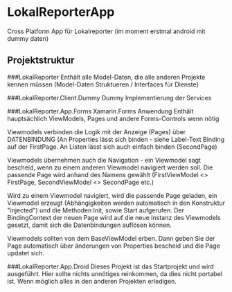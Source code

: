 # LokalReporterApp
Cross Platform App für Lokalreporter (im moment erstmal android mit dummy daten)

## Projektstruktur

###LokalReporter 
Enthält alle Model-Daten, die alle anderen Projekte kennen müssen (Model-Daten Struktueren / Interfaces für Dienste)

###LokalReporter.Client.Dummy
Dummy Implementierung der Services

###LokalReporter.App.Forms
Xamarin.Forms Anwendung
Enthält hauptsächlich ViewModels, Pages und andere Forms-Controls wenn nötig

Viewmodels verbinden die Logik mit der Anzeige (Pages) über DATENBINDUNG (An Properties lässt sich binden - siehe Label-Text Binding auf der FirstPage.
An Listen lässt sich auch einfach binden (SecondPage)

Viewmodels übernehmen auch die Navigation - ein Viewmodel sagt bescheid, wenn zu einem anderen Viewmodel navigiert werden soll. Die passende Page wird anhand des Namens gewählt (FirstViewModel <> FirstPage, SecondViewModel <> SecondPage etc.)

Wird zu einem Viewmodel navigiert, wird die passende Page geladen, ein Viewmodel erzeugt (Abhängigkeiten werden automatisch in den Konstruktur "injected") und die Methoden Init, sowie Start aufgerufen.
Der BindingContext der neuen Page wird auf die neue Instanz des Viewmodels gesetzt, damit sich die Datenbindungen auflösen können.

Viewmodels sollten von dem BaseViewModel erben. Dann geben Sie der Page automatisch über änderungen von Properties bescheid und die Page updatet sich.

###LokalReporter.App.Droid
Dieses Projekt ist das Startprojekt und wird ausgeführt. 
Hier sollte nichts unnötiges reinkommen, da dies nicht portabel ist. Wenn möglich alles in den anderen Projekten erledigen.

